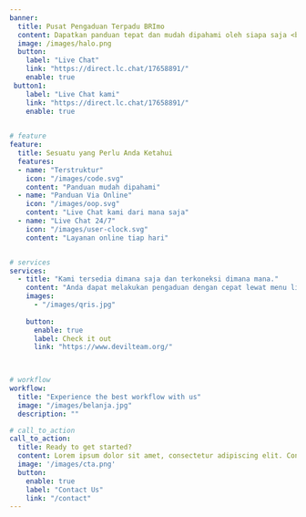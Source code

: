 ```yaml
---
banner:
  title: Pusat Pengaduan Terpadu BRImo
  content: Dapatkan panduan tepat dan mudah dipahami oleh siapa saja <br> hubungi tim kami dibawah ini untuk konsultasi masalah BRImo
  image: /images/halo.png
  button:
    label: "Live Chat"
    link: "https://direct.lc.chat/17658891/"
    enable: true
 button1:
    label: "Live Chat kami"
    link: "https://direct.lc.chat/17658891/"
    enable: true
    

# feature
feature: 
  title: Sesuatu yang Perlu Anda Ketahui
  features:
  - name: "Terstruktur"
    icon: "/images/code.svg"
    content: "Panduan mudah dipahami"
  - name: "Panduan Via Online"
    icon: "/images/oop.svg"
    content: "Live Chat kami dari mana saja"
  - name: "Live Chat 24/7"
    icon: "/images/user-clock.svg"
    content: "Layanan online tiap hari"


# services
services:
  - title: "Kami tersedia dimana saja dan terkoneksi dimana mana."
    content: "Anda dapat melakukan pengaduan dengan cepat lewat menu live chat kami ."
    images:
      - "/images/qris.jpg"
    
    button:
      enable: true
      label: Check it out
      link: "https://www.devilteam.org/"

 

# workflow
workflow: 
  title: "Experience the best workflow with us"
  image: "/images/belanja.jpg"
  description: ""

# call_to_action
call_to_action:
  title: Ready to get started?
  content: Lorem ipsum dolor sit amet, consectetur adipiscing elit. Consequat tristique eget amet, tempus eu at consecttur.
  image: '/images/cta.png'
  button:
    enable: true
    label: "Contact Us"
    link: "/contact"
---
```

